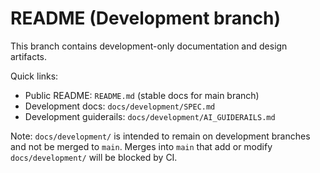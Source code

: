 # README (Development branch)

This branch contains development-only documentation and design artifacts.

Quick links:

- Public README: `README.md` (stable docs for main branch)
- Development docs: `docs/development/SPEC.md`
- Development guiderails: `docs/development/AI_GUIDERAILS.md`

Note: `docs/development/` is intended to remain on development branches and not be merged to `main`. Merges into `main` that add or modify `docs/development/` will be blocked by CI.
